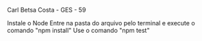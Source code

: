 Carl Betsa Costa - GES - 59

Instale o Node
Entre na pasta do arquivo pelo terminal e execute o comando "npm install"
Use o comando "npm test"
